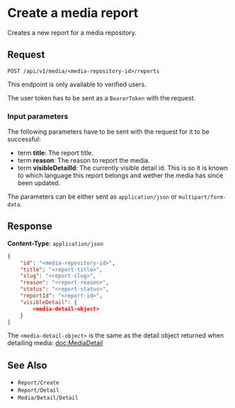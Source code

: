 # Create a media report

Creates a new report for a media repository.

## Request

    POST /api/v1/media/<media-repository-id>/reports

This endpoint is only available to verified users.

The user token has to be sent as a `BearerToken` with the request.

### Input parameters

The following parameters have to be sent with the request for it to be successful:

- term **title**: The report title.
- term **reason**: The reason to report the media.
- term **visibleDetailId**: The currently visible detail id. This is so it is known to which language this report belongs and wether the media has since been updated.

The parameters can be either sent as `application/json` or `multipart/form-data`.

## Response

**Content-Type**: `application/json`

```json
{
    "id": "<media-repository-id>",
    "title": "<report-title>",
    "slug": "<report-slug>",
    "reason": "<report-reason>",
    "status": "<report-status>",
    "reportId": "<report-id>",
    "visibleDetail": {
        <media-detail-object>
    }
}
```

The `<media-detail-object>` is the same as the detail object returned when detailing media: <doc:MediaDetail>

## See Also

* ``Report/Create``
* ``Report/Detail``
* ``Media/Detail/Detail``
